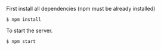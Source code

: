 First install all dependencies (npm must be already installed)

```shell
$ npm install
```


To start the server.

```shell
$ npm start
```
